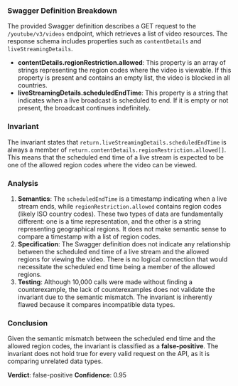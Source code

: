 ### Swagger Definition Breakdown
The provided Swagger definition describes a GET request to the `/youtube/v3/videos` endpoint, which retrieves a list of video resources. The response schema includes properties such as `contentDetails` and `liveStreamingDetails`. 

- **contentDetails.regionRestriction.allowed**: This property is an array of strings representing the region codes where the video is viewable. If this property is present and contains an empty list, the video is blocked in all countries.
- **liveStreamingDetails.scheduledEndTime**: This property is a string that indicates when a live broadcast is scheduled to end. If it is empty or not present, the broadcast continues indefinitely.

### Invariant
The invariant states that `return.liveStreamingDetails.scheduledEndTime` is always a member of `return.contentDetails.regionRestriction.allowed[]`. This means that the scheduled end time of a live stream is expected to be one of the allowed region codes where the video can be viewed.

### Analysis
1. **Semantics**: The `scheduledEndTime` is a timestamp indicating when a live stream ends, while `regionRestriction.allowed` contains region codes (likely ISO country codes). These two types of data are fundamentally different: one is a time representation, and the other is a string representing geographical regions. It does not make semantic sense to compare a timestamp with a list of region codes.
2. **Specification**: The Swagger definition does not indicate any relationship between the scheduled end time of a live stream and the allowed regions for viewing the video. There is no logical connection that would necessitate the scheduled end time being a member of the allowed regions.
3. **Testing**: Although 10,000 calls were made without finding a counterexample, the lack of counterexamples does not validate the invariant due to the semantic mismatch. The invariant is inherently flawed because it compares incompatible data types.

### Conclusion
Given the semantic mismatch between the scheduled end time and the allowed region codes, the invariant is classified as a **false-positive**. The invariant does not hold true for every valid request on the API, as it is comparing unrelated data types. 

**Verdict**: false-positive
**Confidence**: 0.95
